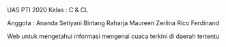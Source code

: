 UAS PTI 2020
Kelas : C & CL

Anggota :
Ananda Setiyani
Bintang Raharja
Maureen Zerlina
Rico Ferdinand

Web untuk mengetahui informasi mengenai cuaca terkini di daerah tertentu